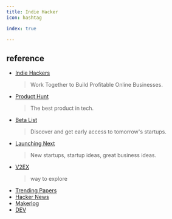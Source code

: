 ```yaml
---
title: Indie Hacker
icon: hashtag

index: true

---
```


## reference

- [Indie Hackers](https://www.indiehackers.com)
    > Work Together to Build Profitable Online Businesses.
- [Product Hunt](https://www.producthunt.com)
    > The best product in tech.
- [Beta List](https://betalist.com)
    > Discover and get early access to tomorrow's startups.
- [Launching Next](https://www.launchingnext.com)
    > New startups, startup ideas, great business ideas.
- [V2EX](https://www.v2ex.com)
    > way to explore
- [Trending Papers](https://trendingpapers.com)
- [Hacker News](https://news.ycombinator.com)
- [Makerlog](https://getmakerlog.com)
- [DEV](https://dev.to)